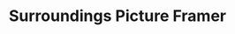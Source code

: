 ---
title: "Surroundings Picture Framer"
url: /abingdon/surroundings-picture-framer/
shop: Rahmen
---